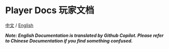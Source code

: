 # Player Docs 玩家文档

[中文](zh/README.md) / [English](en/README.md)

___Note: English Documentation is translated by Github Copilot. Please refer to Chinese Documentation if you find something confused.___
